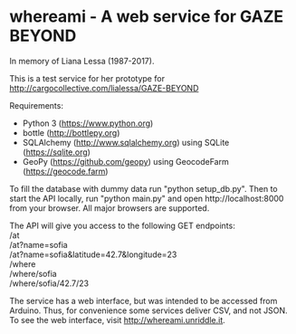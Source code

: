 # whereami - A web service for GAZE BEYOND

In memory of Liana Lessa (1987-2017).

This is a test service for her prototype for http://cargocollective.com/lialessa/GAZE-BEYOND

Requirements:
- Python 3 (https://www.python.org)
- bottle (http://bottlepy.org)
- SQLAlchemy (http://www.sqlalchemy.org) using SQLite (https://sqlite.org)
- GeoPy (https://github.com/geopy) using GeocodeFarm (https://geocode.farm)

To fill the database with dummy data run "python setup_db.py". Then to start the API locally, run "python main.py" and open http://localhost:8000 from your browser. All major browsers are supported.

The API will give you access to the following GET endpoints:<br/>
/at<br/>
/at?name=sofia<br/>
/at?name=sofia&latitude=42.7&longitude=23<br/>
/where<br/>
/where/sofia<br/>
/where/sofia/42.7/23<br/>

The service has a web interface, but was intended to be accessed from Arduino. Thus, for convenience some services deliver CSV, and not JSON. To see the web interface, visit http://whereami.unriddle.it.
